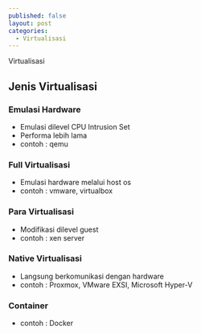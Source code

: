 ```yaml
---
published: false
layout: post
categories:
  - Virtualisasi
---
```

Virtualisasi

## Jenis Virtualisasi
### Emulasi Hardware
- Emulasi dilevel CPU Intrusion Set
- Performa lebih lama
- contoh : qemu
### Full Virtualisasi
- Emulasi hardware melalui host os
- contoh : vmware, virtualbox
### Para Virtualisasi 
- Modifikasi dilevel guest
- contoh : xen server
### Native Virtualisasi
- Langsung berkomunikasi dengan hardware
- contoh : Proxmox, VMware EXSI, Microsoft Hyper-V
### Container
- contoh : Docker




